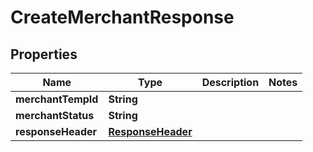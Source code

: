 

# CreateMerchantResponse


## Properties

| Name | Type | Description | Notes |
|------------ | ------------- | ------------- | -------------|
|**merchantTempId** | **String** |  |  |
|**merchantStatus** | **String** |  |  |
|**responseHeader** | [**ResponseHeader**](ResponseHeader.md) |  |  |



